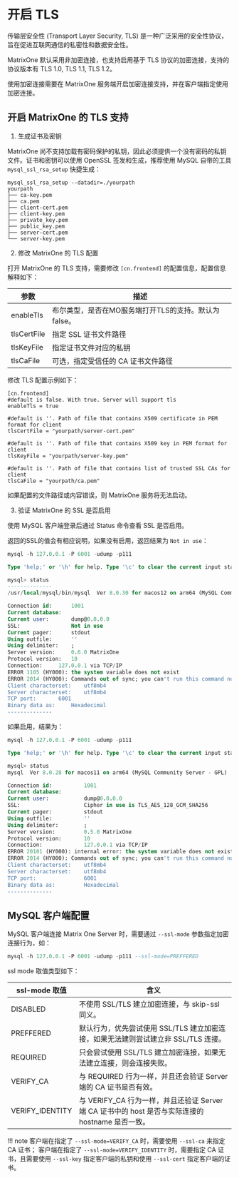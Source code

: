 # 开启 TLS

传输层安全性 (Transport Layer Security, TLS) 是一种广泛采用的安全性协议，旨在促进互联网通信的私密性和数据安全性。

MatrixOne 默认采用非加密连接，也支持启用基于 TLS 协议的加密连接，支持的协议版本有 TLS 1.0, TLS 1.1, TLS 1.2。

使用加密连接需要在 MatrixOne 服务端开启加密连接支持，并在客户端指定使用加密连接。

## 开启 MatrixOne 的 TLS 支持

1. 生成证书及密钥

MatrixOne 尚不支持加载有密码保护的私钥，因此必须提供一个没有密码的私钥文件。证书和密钥可以使用 OpenSSL 签发和生成，推荐使用 MySQL 自带的工具 `mysql_ssl_rsa_setup` 快捷生成：

```
mysql_ssl_rsa_setup --datadir=./yourpath
yourpath
├── ca-key.pem
├── ca.pem
├── client-cert.pem
├── client-key.pem
├── private_key.pem
├── public_key.pem
├── server-cert.pem
└── server-key.pem
```

2. 修改 MatrixOne 的 TLS 配置

打开 MatrixOne 的 TLS 支持，需要修改 `[cn.frontend]` 的配置信息，配置信息解释如下：

|参数|描述|
|---|---|
|enableTls|布尔类型，是否在MO服务端打开TLS的支持。默认为false。|
|tlsCertFile|指定 SSL 证书文件路径|
|tlsKeyFile|指定证书文件对应的私钥|
|tlsCaFile|可选，指定受信任的 CA 证书文件路径|

修改 TLS 配置示例如下：

```
[cn.frontend]
#default is false. With true. Server will support tls
enableTls = true

#default is ''. Path of file that contains X509 certificate in PEM format for client
tlsCertFile = "yourpath/server-cert.pem"

#default is ''. Path of file that contains X509 key in PEM format for client
tlsKeyFile = "yourpath/server-key.pem"

#default is ''. Path of file that contains list of trusted SSL CAs for client
tlsCaFile = "yourpath/ca.pem"
```

如果配置的文件路径或内容错误，则 MatrixOne 服务将无法启动。

3. 验证 MatrixOne 的 SSL 是否启用

使用 MySQL 客户端登录后通过 Status 命令查看 SSL 是否启用。

返回的SSL的值会有相应说明，如果没有启用，返回结果为 `Not in use`：

```sql
mysql -h 127.0.0.1 -P 6001 -udump -p111

Type 'help;' or '\h' for help. Type '\c' to clear the current input statement.

mysql> status
--------------
/usr/local/mysql/bin/mysql  Ver 8.0.30 for macos12 on arm64 (MySQL Community Server - GPL)

Connection id:		1001
Current database:
Current user:		dump@0.0.0.0
SSL:			    Not in use
Current pager:		stdout
Using outfile:		''
Using delimiter:	;
Server version:		0.6.0 MatrixOne
Protocol version:	10
Connection:		127.0.0.1 via TCP/IP
ERROR 1105 (HY000): the system variable does not exist
ERROR 2014 (HY000): Commands out of sync; you can't run this command now
Client characterset:	utf8mb4
Server characterset:	utf8mb4
TCP port:		6001
Binary data as:		Hexadecimal
--------------
```

如果启用，结果为：

```sql
mysql -h 127.0.0.1 -P 6001 -udump -p111

Type 'help;' or '\h' for help. Type '\c' to clear the current input statement.

mysql> status
mysql  Ver 8.0.28 for macos11 on arm64 (MySQL Community Server - GPL)

Connection id:          1001
Current database:
Current user:           dump@0.0.0.0
SSL:                    Cipher in use is TLS_AES_128_GCM_SHA256
Current pager:          stdout
Using outfile:          ''
Using delimiter:        ;
Server version:         0.5.0 MatrixOne
Protocol version:       10
Connection:             127.0.0.1 via TCP/IP
ERROR 20101 (HY000): internal error: the system variable does not exist
ERROR 2014 (HY000): Commands out of sync; you can't run this command now
Client characterset:    utf8mb4
Server characterset:    utf8mb4
TCP port:               6001
Binary data as:         Hexadecimal
--------------
```

## MySQL 客户端配置

MySQL 客户端连接 Matrix One Server 时，需要通过 `--ssl-mode` 参数指定加密连接行为，如：

```sql
mysql -h 127.0.0.1 -P 6001 -udump -p111 --ssl-mode=PREFFERED
```

ssl mode 取值类型如下：

|ssl-mode 取值|含义|
|---|---|
|DISABLED|不使用 SSL/TLS 建立加密连接，与 skip-ssl 同义。|
|PREFFERED|默认行为，优先尝试使用 SSL/TLS 建立加密连接，如果无法建则尝试建立非 SSL/TLS 连接。|
|REQUIRED|只会尝试使用 SSL/TLS 建立加密连接，如果无法建立连接，则会连接失败。|
|VERIFY_CA|与 REQUIRED 行为一样，并且还会验证 Server 端的 CA 证书是否有效。|
|VERIFY_IDENTITY|与 VERIFY_CA 行为一样，并且还验证 Server 端 CA 证书中的 host 是否与实际连接的 hostname 是否一致。|

!!! note
    客户端在指定了 `--ssl-mode=VERIFY_CA` 时，需要使用 `--ssl-ca` 来指定 CA 证书；
    客户端在指定了 `--ssl-mode=VERIFY_IDENTITY` 时，需要指定 CA 证书，且需要使用 `--ssl-key` 指定客户端的私钥和使用 `--ssl-cert` 指定客户端的证书。
